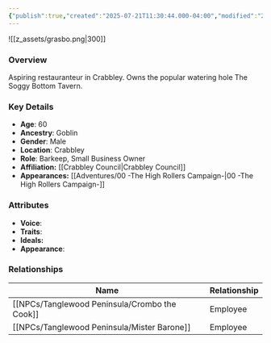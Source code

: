 ```yaml
---
{"publish":true,"created":"2025-07-21T11:30:44.000-04:00","modified":"2025-09-15T10:16:05.956-04:00","published":"2025-09-15T10:16:05.956-04:00","cssclasses":"","Age":"60","Ancestry":"Goblin","Gender":"Male","Location":["Crabbley"],"Role":["Barkeep, Small Business Owner"],"Affiliation":["[[Crabbley Council]]"],"Appearances":["[[00 -The High Rollers Campaign-]]"]}
---
```



![[z_assets/grasbo.png|300]]

### Overview
Aspiring restauranteur in Crabbley. Owns the popular watering hole The Soggy Bottom Tavern.

### Key Details
- **Age**: 60
- **Ancestry**: Goblin
- **Gender**: Male
- **Location**: Crabbley
- **Role**: Barkeep, Small Business Owner
- **Affiliation:** [[Crabbley Council\|Crabbley Council]]
- **Appearances:** [[Adventures/00 -The High Rollers Campaign-\|00 -The High Rollers Campaign-]]

### Attributes
- **Voice**: 
- **Traits**: 
- **Ideals:** 
- **Appearance**: 

### Relationships

| Name                | Relationship |
| ------------------- | ------------ |
| [[NPCs/Tanglewood Peninsula/Crombo the Cook]] | Employee     |
| [[NPCs/Tanglewood Peninsula/Mister Barone]]   | Employee     |
